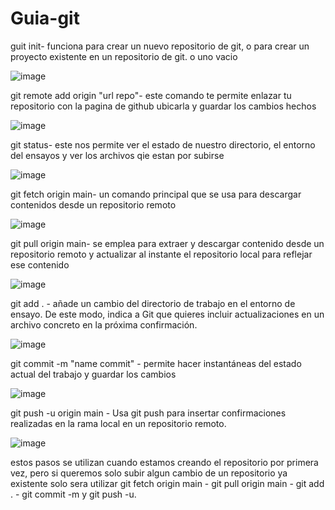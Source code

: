 # Guia-git

guit init- funciona para crear un nuevo repositorio de git, o para crear un proyecto existente en un repositorio de git. o uno vacio 

![image](https://user-images.githubusercontent.com/125385304/220131865-e43ab91b-6243-485f-b430-959d1a39695c.png)


git remote add origin "url repo"- este comando te permite enlazar tu repositorio con la pagina de github ubicarla y guardar los cambios hechos

![image](https://user-images.githubusercontent.com/125385304/220132853-84d0b81d-d5d5-4dae-b653-4721a710a0e2.png)


git status- este nos permite ver el estado de nuestro directorio, el entorno del ensayos y ver los archivos qie estan por subirse

![image](https://user-images.githubusercontent.com/125385304/220140096-b92f40cf-9f0e-4def-8be5-afa39b78af49.png)


git fetch origin main- un comando principal que se usa para descargar contenidos desde un repositorio remoto 

![image](https://user-images.githubusercontent.com/125385304/220134634-362377f1-eeb3-4045-85d8-a6c79ecf50d3.png)


git pull origin main- se emplea para extraer y descargar contenido desde un repositorio remoto y actualizar al instante el repositorio local para reflejar ese contenido

![image](https://user-images.githubusercontent.com/125385304/220135151-986fb4a6-3c5b-4585-ab61-604d21e31d56.png)


git add . - añade un cambio del directorio de trabajo en el entorno de ensayo. De este modo, indica a Git que quieres incluir actualizaciones en un archivo concreto en la próxima confirmación.

![image](https://user-images.githubusercontent.com/125385304/220135887-6a001241-d06d-4799-8c71-adb92b1ebfaf.png)


git commit -m "name commit" - permite hacer instantáneas del estado actual del trabajo y guardar los cambios

![image](https://user-images.githubusercontent.com/125385304/220137479-a04d650e-4e84-43d1-a03f-e1cda9f42fbf.png)


git push -u origin main - Usa git push para insertar confirmaciones realizadas en la rama local en un repositorio remoto.

![image](https://user-images.githubusercontent.com/125385304/220137374-5d29fda2-3cba-47d3-8c9b-2344fb70c860.png)


estos pasos se utilizan cuando estamos creando el repositorio por primera vez, pero si queremos solo subir algun cambio de un repositorio ya existente solo sera utilizar git fetch origin main - git pull origin main - git add . - git commit -m y git push -u. 
